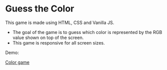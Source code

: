 # Guess the Color

This game is made using HTML, CSS and Vanilla JS.

- The goal of the game is to guess which color is represented by the RGB value shown on top of the screen.
- This game is responsive for all screen sizes.

Demo:

<p><a href="https://guess-the-color-789.netlify.app/">Color game</a></p>
